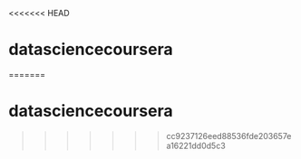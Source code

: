 <<<<<<< HEAD
# datasciencecoursera
=======
# datasciencecoursera
>>>>>>> cc9237126eed88536fde203657ea16221dd0d5c3
